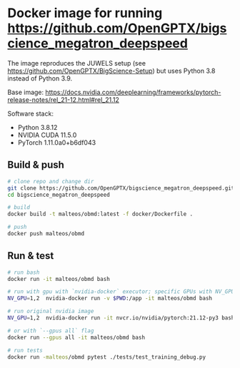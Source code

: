 # Docker image for running https://github.com/OpenGPTX/bigscience_megatron_deepspeed

The image reproduces the JUWELS setup (see https://github.com/OpenGPTX/BigScience-Setup) but uses Python 3.8 instead of Python 3.9.

Base image: https://docs.nvidia.com/deeplearning/frameworks/pytorch-release-notes/rel_21-12.html#rel_21.12

Software stack:
- Python 3.8.12
- NVIDIA CUDA 11.5.0
- PyTorch 1.11.0a0+b6df043 

## Build & push

```bash
# clone repo and change dir
git clone https://github.com/OpenGPTX/bigscience_megatron_deepspeed.git
cd bigscience_megatron_deepspeed

# build
docker build -t malteos/obmd:latest -f docker/Dockerfile .

# push
docker push malteos/obmd
```


## Run & test

```bash
# run bash
docker run -it malteos/obmd bash

# run with gpu with `nvidia-docker` executor; specific GPUs with NV_GPU=1,2
NV_GPU=1,2  nvidia-docker run -v $PWD:/app -it malteos/obmd bash

# run original nvidia image
NV_GPU=1,2  nvidia-docker run -it nvcr.io/nvidia/pytorch:21.12-py3 bash

# or with `--gpus all` flag
docker run --gpus all -it malteos/obmd bash

# run tests
docker run -malteos/obmd pytest ./tests/test_training_debug.py
```
